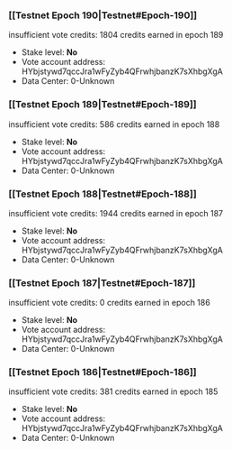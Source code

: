 ### [[Testnet Epoch 190|Testnet#Epoch-190]]
insufficient vote credits: 1804 credits earned in epoch 189
* Stake level: **No** 
* Vote account address: HYbjstywd7qccJra1wFyZyb4QFrwhjbanzK7sXhbgXgA
* Data Center: 0-Unknown
### [[Testnet Epoch 189|Testnet#Epoch-189]]
insufficient vote credits: 586 credits earned in epoch 188
* Stake level: **No** 
* Vote account address: HYbjstywd7qccJra1wFyZyb4QFrwhjbanzK7sXhbgXgA
* Data Center: 0-Unknown
### [[Testnet Epoch 188|Testnet#Epoch-188]]
insufficient vote credits: 1944 credits earned in epoch 187
* Stake level: **No** 
* Vote account address: HYbjstywd7qccJra1wFyZyb4QFrwhjbanzK7sXhbgXgA
* Data Center: 0-Unknown
### [[Testnet Epoch 187|Testnet#Epoch-187]]
insufficient vote credits: 0 credits earned in epoch 186
* Stake level: **No** 
* Vote account address: HYbjstywd7qccJra1wFyZyb4QFrwhjbanzK7sXhbgXgA
* Data Center: 0-Unknown
### [[Testnet Epoch 186|Testnet#Epoch-186]]
insufficient vote credits: 381 credits earned in epoch 185
* Stake level: **No** 
* Vote account address: HYbjstywd7qccJra1wFyZyb4QFrwhjbanzK7sXhbgXgA
* Data Center: 0-Unknown